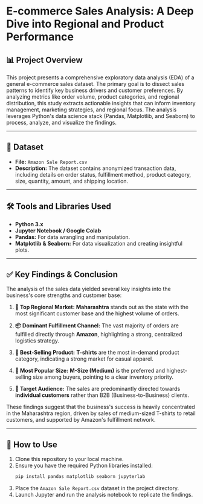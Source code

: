 # E-commerce Sales Analysis: A Deep Dive into Regional and Product Performance

## 📊 Project Overview

This project presents a comprehensive exploratory data analysis (EDA) of a general e-commerce sales dataset. The primary goal is to dissect sales patterns to identify key business drivers and customer preferences. By analyzing metrics like order volume, product categories, and regional distribution, this study extracts actionable insights that can inform inventory management, marketing strategies, and regional focus. The analysis leverages Python's data science stack (Pandas, Matplotlib, and Seaborn) to process, analyze, and visualize the findings.

---

## 💾 Dataset

* **File:** `Amazon Sale Report.csv`
* **Description:** The dataset contains anonymized transaction data, including details on order status, fulfillment method, product category, size, quantity, amount, and shipping location.

---

## 🛠️ Tools and Libraries Used

* **Python 3.x**
* **Jupyter Notebook / Google Colab**
* **Pandas:** For data wrangling and manipulation.
* **Matplotlib & Seaborn:** For data visualization and creating insightful plots.

---

## ✅ Key Findings & Conclusion

The analysis of the sales data yielded several key insights into the business's core strengths and customer base:

1.  **📍 Top Regional Market:** **Maharashtra** stands out as the state with the most significant customer base and the highest volume of orders.

2.  **📦 Dominant Fulfillment Channel:** The vast majority of orders are fulfilled directly through **Amazon**, highlighting a strong, centralized logistics strategy.

3.  **👕 Best-Selling Product:** **T-shirts** are the most in-demand product category, indicating a strong market for casual apparel.

4.  **🥇 Most Popular Size:** **M-Size (Medium)** is the preferred and highest-selling size among buyers, pointing to a clear inventory priority.

5.  **🛒 Target Audience:** The sales are predominantly directed towards **individual customers** rather than B2B (Business-to-Business) clients.

These findings suggest that the business's success is heavily concentrated in the Maharashtra region, driven by sales of medium-sized T-shirts to retail customers, and supported by Amazon's fulfillment network.


---

## 🚀 How to Use

1.  Clone this repository to your local machine.
2.  Ensure you have the required Python libraries installed:
    ```bash
    pip install pandas matplotlib seaborn jupyterlab
    ```
3.  Place the `Amazon Sale Report.csv` dataset in the project directory.
4.  Launch Jupyter and run the analysis notebook to replicate the findings.
